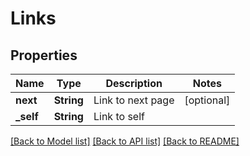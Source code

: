 # Links

## Properties
Name | Type | Description | Notes
------------ | ------------- | ------------- | -------------
**next** | **String** | Link to next page | [optional] 
**_self** | **String** | Link to self | 

[[Back to Model list]](../README.md#documentation-for-models) [[Back to API list]](../README.md#documentation-for-api-endpoints) [[Back to README]](../README.md)


